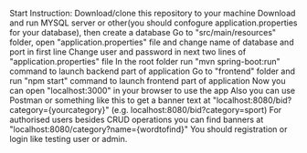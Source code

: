 Start Instruction:
Download/clone this repository to your machine
Download and run MYSQL server or other(you should confogure application.properties for your database), then create a database
Go to "src/main/resources" folder, open "application.properties" file and change name of database and port in first line
Change user and password in next two lines of "application.properties" file
In the root folder run "mvn spring-boot:run" command to launch backend part of application
Go to "frontend" folder and run "npm start" command to launch frontend part of application
Now you can open "localhost:3000" in your browser to use the app
Also you can use Postman or something like this to get a banner text at "localhost:8080/bid?category={yourcategory}"
(e.g. localhost:8080/bid?category=sport)
For authorised users besides CRUD operations you can find banners at "localhost:8080/category?name={wordtofind}"
You should registration or login like testing user or admin.
